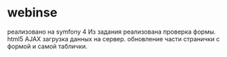 # webinse
реализовано на symfony 4
Из задания реализована проверка формы. html5
AJAX загрузка данных на сервер.
обновление части странички с формой и самой таблички.

